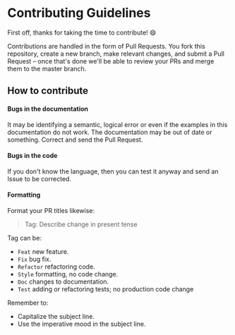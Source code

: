 # Contributing Guidelines

First off, thanks for taking the time to contribute! 😄

Contributions are handled in the form of Pull Requests. You fork this repository, create a new branch, make relevant changes, and submit a Pull Request – once that's done we'll be able to review your PRs and merge them to the master branch.

## How to contribute

#### Bugs in the documentation

It may be identifying a semantic, logical error or even if the examples in this documentation do not work. The documentation may be out of date or something. Correct and send the Pull Request.

#### Bugs in the code

If you don't know the language, then you can test it anyway and send an Issue to be corrected.

#### Formatting

Format your PR titles likewise:

> Tag: Describe change in present tense

Tag can be:

- ```Feat``` new feature.
- ```Fix``` bug fix.
- ```Refactor``` refactoring code.
- ```Style``` formatting, no code change.
- ```Doc``` changes to documentation.
- ```Test``` adding or refactoring tests; no production code change

Remember to:

- Capitalize the subject line.
- Use the imperative mood in the subject line.

